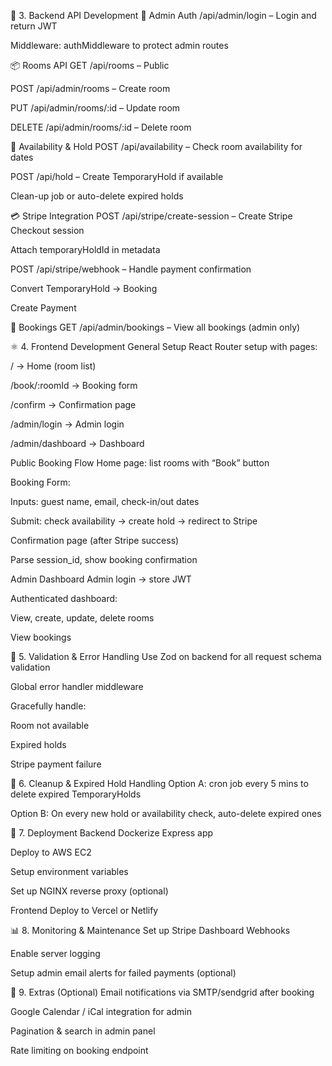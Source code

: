 🔧 3. Backend API Development
🔐 Admin Auth
 /api/admin/login – Login and return JWT

 Middleware: authMiddleware to protect admin routes

📦 Rooms API
 GET /api/rooms – Public

 POST /api/admin/rooms – Create room

 PUT /api/admin/rooms/:id – Update room

 DELETE /api/admin/rooms/:id – Delete room

📅 Availability & Hold
 POST /api/availability – Check room availability for dates

 POST /api/hold – Create TemporaryHold if available

 Clean-up job or auto-delete expired holds

💳 Stripe Integration
 POST /api/stripe/create-session – Create Stripe Checkout session

Attach temporaryHoldId in metadata

 POST /api/stripe/webhook – Handle payment confirmation

Convert TemporaryHold → Booking

Create Payment

📖 Bookings
 GET /api/admin/bookings – View all bookings (admin only)

⚛️ 4. Frontend Development
General Setup
 React Router setup with pages:

/ → Home (room list)

/book/:roomId → Booking form

/confirm → Confirmation page

/admin/login → Admin login

/admin/dashboard → Dashboard

Public Booking Flow
 Home page: list rooms with “Book” button

 Booking Form:

Inputs: guest name, email, check-in/out dates

Submit: check availability → create hold → redirect to Stripe

 Confirmation page (after Stripe success)

Parse session_id, show booking confirmation

Admin Dashboard
 Admin login → store JWT

 Authenticated dashboard:

View, create, update, delete rooms

View bookings

🧪 5. Validation & Error Handling
 Use Zod on backend for all request schema validation

 Global error handler middleware

 Gracefully handle:

Room not available

Expired holds

Stripe payment failure

🧼 6. Cleanup & Expired Hold Handling
 Option A: cron job every 5 mins to delete expired TemporaryHolds

 Option B: On every new hold or availability check, auto-delete expired ones

🚀 7. Deployment
Backend
 Dockerize Express app

 Deploy to AWS EC2

 Setup environment variables

 Set up NGINX reverse proxy (optional)

Frontend
 Deploy to Vercel or Netlify

📊 8. Monitoring & Maintenance
 Set up Stripe Dashboard Webhooks

 Enable server logging

 Setup admin email alerts for failed payments (optional)

📌 9. Extras (Optional)
 Email notifications via SMTP/sendgrid after booking

 Google Calendar / iCal integration for admin

 Pagination & search in admin panel

 Rate limiting on booking endpoint

